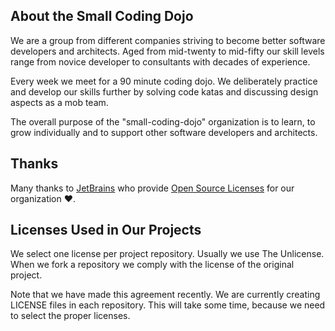 ## About the Small Coding Dojo

We are a group from different companies striving to become better software developers and architects. Aged from mid-twenty to mid-fifty our skill levels range from novice developer to consultants with decades of experience.

Every week we meet for a 90 minute coding dojo. We deliberately practice and develop our skills further by solving code katas and discussing design aspects as a mob team.

The overall purpose of the "small-coding-dojo" organization is to learn, to grow individually and to support other software developers and architects.

## Thanks

Many thanks to [JetBrains](https://www.jetbrains.com/?from=small-coding-dojo) who provide [Open Source Licenses](https://www.jetbrains.com/community/opensource/) for our organization ❤️.

## Licenses Used in Our Projects

We select one license per project repository. Usually we use The Unlicense. When we fork a repository we comply with the license of the original project.

Note that we have made this agreement recently. We are currently creating LICENSE files in each repository. This will take some time, because we need to select the proper licenses.
